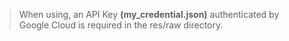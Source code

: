 > When using, an API Key **(my_credential.json)** authenticated by Google Cloud is required in the res/raw directory.
